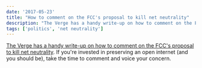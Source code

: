 ```yaml
---
date: '2017-05-23'
title: "How to comment on the FCC's proposal to kill net neutrality"
description: "The Verge has a handy write-up on how to comment on the FCC's proposal to kill net neutrality"
tags: ['politics', 'net neutrality']
---
```


[The Verge has a handy write-up on how to comment on the FCC's proposal to kill net neutrality](https://www.theverge.com/2017/5/23/15681434/net-neutrality-how-to-comment-fcc-proposal-released).<!-- excerpt --> If you're invested in preserving an open internet (and you should be), take the time to comment and voice your concern.
